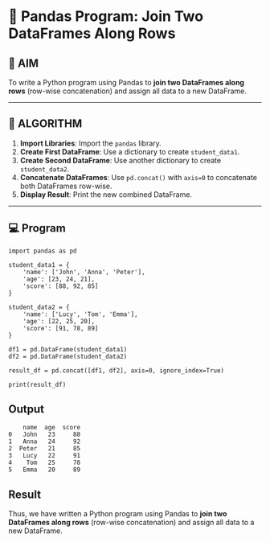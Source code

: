 # 🧪 Pandas Program: Join Two DataFrames Along Rows

## 🎯 AIM

To write a Python program using Pandas to **join two DataFrames along rows** (row-wise concatenation) and assign all data to a new DataFrame.

---

## 🧠 ALGORITHM

1. **Import Libraries**: Import the `pandas` library.
2. **Create First DataFrame**: Use a dictionary to create `student_data1`.
3. **Create Second DataFrame**: Use another dictionary to create `student_data2`.
4. **Concatenate DataFrames**: Use `pd.concat()` with `axis=0` to concatenate both DataFrames row-wise.
5. **Display Result**: Print the new combined DataFrame.

---

## 💻 Program
```
import pandas as pd

student_data1 = {
    'name': ['John', 'Anna', 'Peter'],
    'age': [23, 24, 21],
    'score': [88, 92, 85]
}

student_data2 = {
    'name': ['Lucy', 'Tom', 'Emma'],
    'age': [22, 25, 20],
    'score': [91, 78, 89]
}

df1 = pd.DataFrame(student_data1)
df2 = pd.DataFrame(student_data2)

result_df = pd.concat([df1, df2], axis=0, ignore_index=True)

print(result_df)
```

## Output
```
    name  age  score
0   John   23     88
1   Anna   24     92
2  Peter   21     85
3   Lucy   22     91
4    Tom   25     78
5   Emma   20     89
```
## Result
Thus, we have written a Python program using Pandas to **join two DataFrames along rows** (row-wise concatenation) and assign all data to a new DataFrame.

